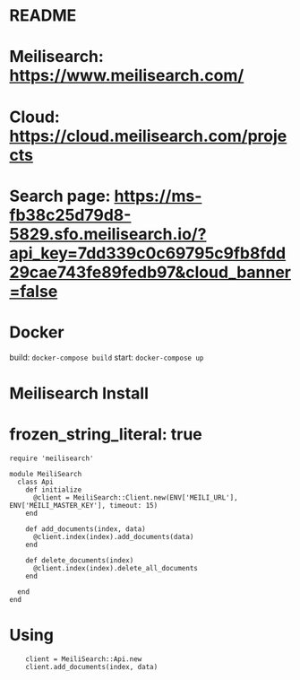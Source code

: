 # README

# Meilisearch: https://www.meilisearch.com/

# Cloud: https://cloud.meilisearch.com/projects

# Search page: https://ms-fb38c25d79d8-5829.sfo.meilisearch.io/?api_key=7dd339c0c69795c9fb8fdd29cae743fe89fedb97&cloud_banner=false


# Docker
build: ``` docker-compose build ```
start: ``` docker-compose up ```

# Meilisearch Install

# frozen_string_literal: true


```
require 'meilisearch'

module MeiliSearch
  class Api
    def initialize
      @client = MeiliSearch::Client.new(ENV['MEILI_URL'], ENV['MEILI_MASTER_KEY'], timeout: 15)
    end

    def add_documents(index, data)
      @client.index(index).add_documents(data)
    end

    def delete_documents(index)
      @client.index(index).delete_all_documents
    end

  end
end
```

# Using
```
    client = MeiliSearch::Api.new
    client.add_documents(index, data)
```